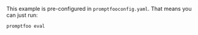 This example is pre-configured in `promptfooconfig.yaml`. That means you can just run:

```
promptfoo eval
```
